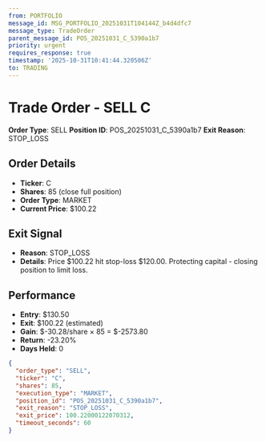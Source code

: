 ```yaml
---
from: PORTFOLIO
message_id: MSG_PORTFOLIO_20251031T104144Z_b4d4dfc7
message_type: TradeOrder
parent_message_id: POS_20251031_C_5390a1b7
priority: urgent
requires_response: true
timestamp: '2025-10-31T10:41:44.320506Z'
to: TRADING
---
```


# Trade Order - SELL C

**Order Type**: SELL
**Position ID**: POS_20251031_C_5390a1b7
**Exit Reason**: STOP_LOSS

## Order Details
- **Ticker**: C
- **Shares**: 85 (close full position)
- **Order Type**: MARKET
- **Current Price**: $100.22

## Exit Signal
- **Reason**: STOP_LOSS
- **Details**: Price $100.22 hit stop-loss $120.00. Protecting capital - closing position to limit loss.

## Performance
- **Entry**: $130.50
- **Exit**: $100.22 (estimated)
- **Gain**: $-30.28/share × 85 = $-2573.80
- **Return**: -23.20%
- **Days Held**: 0

```json
{
  "order_type": "SELL",
  "ticker": "C",
  "shares": 85,
  "execution_type": "MARKET",
  "position_id": "POS_20251031_C_5390a1b7",
  "exit_reason": "STOP_LOSS",
  "exit_price": 100.22000122070312,
  "timeout_seconds": 60
}
```
